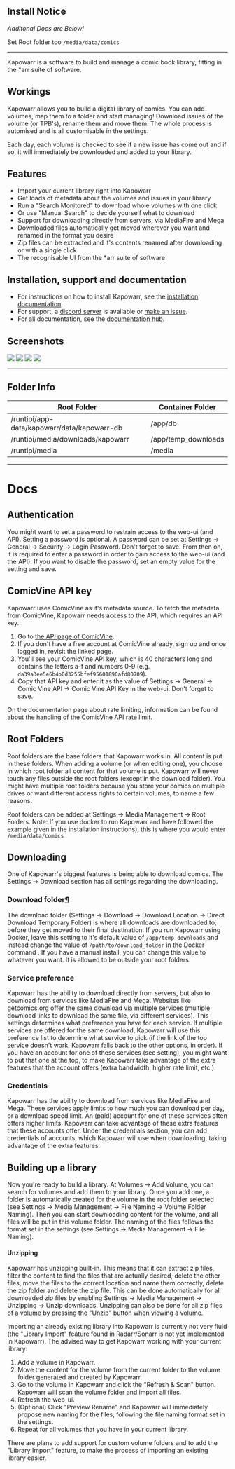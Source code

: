 

## Install Notice 

 *Additonal Docs are Below!*

 Set Root folder too `/media/data/comics`

---
Kapowarr is a software to build and manage a comic book library, fitting in the \*arr suite of software.

## Workings

Kapowarr allows you to build a digital library of comics. You can add volumes, map them to a folder and start managing! Download issues of the volume (or TPB's), rename them and move them. The whole process is automised and is all customisable in the settings.

Each day, each volume is checked to see if a new issue has come out and if so, it will immediately be downloaded and added to your library.

## Features

-   Import your current library right into Kapowarr
-   Get loads of metadata about the volumes and issues in your library
-   Run a "Search Monitored" to download whole volumes with one click
-   Or use "Manual Search" to decide yourself what to download
-   Support for downloading directly from servers, via MediaFire and Mega
-   Downloaded files automatically get moved wherever you want and renamed in the format you desire
-   Zip files can be extracted and it's contents renamed after downloading or with a single click
-   The recognisable UI from the \*arr suite of software

## Installation, support and documentation

-   For instructions on how to install Kapowarr, see the [installation documentation](https://casvt.github.io/Kapowarr/installation/).
-   For support, a [discord server](https://discord.gg/nMNdgG7vsE) is available or [make an issue](https://github.com/Casvt/Kapowarr/issues).
-   For all documentation, see the [documentation hub](https://casvt.github.io/Kapowarr/).

## Screenshots

[![](https://user-images.githubusercontent.com/88994465/240648878-797a7f2d-b279-4e21-8b99-c03e99065949.png)](https://user-images.githubusercontent.com/88994465/240648878-797a7f2d-b279-4e21-8b99-c03e99065949.png) [![](https://user-images.githubusercontent.com/88994465/240649307-71465b08-03eb-477e-a511-f5bc5d953447.png)](https://user-images.githubusercontent.com/88994465/240649307-71465b08-03eb-477e-a511-f5bc5d953447.png) [![](https://user-images.githubusercontent.com/88994465/240649604-b21ae416-1ae4-46f1-8f63-cca21cc4ee7e.png)](https://user-images.githubusercontent.com/88994465/240649604-b21ae416-1ae4-46f1-8f63-cca21cc4ee7e.png) [![](https://user-images.githubusercontent.com/88994465/240650289-902b3c3a-4ffb-42c4-9184-a7197cecd965.png)](https://user-images.githubusercontent.com/88994465/240650289-902b3c3a-4ffb-42c4-9184-a7197cecd965.png)

---

## Folder Info

| Root Folder                   | Container Folder |
|-------------------------------|------------------|
| /runtipi/app-data/kapowarr/data/kapowarr-db | /app/db          |
| /runtipi/media/downloads/kapowarr | /app/temp_downloads        |
| /runtipi/media                | /media           |

---

# Docs

## Authentication

You might want to set a password to restrain access to the web-ui (and API). Setting a password is optional. A password can be set at Settings -> General -> Security -> Login Password. Don't forget to save. From then on, it is required to enter a password in order to gain access to the web-ui (and the API). If you want to disable the password, set an empty value for the setting and save.

## ComicVine API key

Kapowarr uses ComicVine as it's metadata source. To fetch the metadata from ComicVine, Kapowarr needs access to the API, which requires an API key.

1.  Go to [the API page of ComicVine](https://comicvine.gamespot.com/api/).
2.  If you don't have a free account at ComicVine already, sign up and once logged in, revisit the linked page.
3.  You'll see your ComicVine API key, which is 40 characters long and contains the letters a-f and numbers 0-9 (e.g. `da39a3ee5e6b4b0d3255bfef95601890afd80709`).
4.  Copy that API key and enter it as the value of Settings -> General -> Comic Vine API -> Comic Vine API Key in the web-ui. Don't forget to save.

On the documentation page about rate limiting, information can be found about the handling of the ComicVine API rate limit.

## Root Folders

Root folders are the base folders that Kapowarr works in. All content is put in these folders. When adding a volume (or when editing one), you choose in which root folder all content for that volume is put. Kapowarr will never touch any files outside the root folders (except in the download folder). You might have multiple root folders because you store your comics on multiple drives or want different access rights to certain volumes, to name a few reasons.

Root folders can be added at Settings -> Media Management -> Root Folders. Note: If you use docker to run Kapowarr and have followed the example given in the installation instructions), this is where you would enter `/media/data/comics`

## Downloading

One of Kapowarr's biggest features is being able to download comics. The Settings -> Download section has all settings regarding the downloading.

### Download folder[¶](https://casvt.github.io/Kapowarr/setup_after_installation/#port#download-folder "Permanent link")

The download folder (Settings -> Download -> Download Location -> Direct Download Temporary Folder) is where all downloads are downloaded to, before they get moved to their final destination. If you run Kapowarr using Docker, leave this setting to it's default value of `/app/temp_downloads` and instead change the value of `/path/to/download_folder` in the Docker command . If you have a manual install, you can change this value to whatever you want. It is allowed to be outside your root folders.

### Service preference

Kapowarr has the ability to download directly from servers, but also to download from services like MediaFire and Mega. Websites like getcomics.org offer the same download via multiple services (multiple download links to download the same file, via different services). This settings determines what preference you have for each service. If multiple services are offered for the same download, Kapowarr will use this preference list to determine what service to pick (if the link of the top service doesn't work, Kapowarr falls back to the other options, in order). If you have an account for one of these services (see  setting), you might want to put that one at the top, to make Kapowarr take advantage of the extra features that the account offers (extra bandwidth, higher rate limit, etc.).

### Credentials

Kapowarr has the ability to download from services like MediaFire and Mega. These services apply limits to how much you can download per day, or a download speed limit. An (paid) account for one of these services often offers higher limits. Kapowarr can take advantage of these extra features that these accounts offer. Under the credentials section, you can add credentials of accounts, which Kapowarr will use when downloading, taking advantage of the extra features.

## Building up a library

Now you're ready to build a library. At Volumes -> Add Volume, you can search for volumes and add them to your library. Once you add one, a folder is automatically created for the volume in the root folder selected (see Settings -> Media Management -> File Naming -> Volume Folder Naming). Then you can start downloading content for the volume, and all files will be put in this volume folder. The naming of the files follows the format set in the settings (see Settings -> Media Management -> File Naming).

#### Unzipping

Kapowarr has unzipping built-in. This means that it can extract zip files, filter the content to find the files that are actually desired, delete the other files, move the files to the correct location and name them correctly, delete the zip folder and delete the zip file. This can be done automatically for all downloaded zip files by enabling Settings -> Media Management -> Unzipping -> Unzip downloads. Unzipping can also be done for all zip files of a volume by pressing the "Unzip" button when viewing a volume.

Importing an already existing library into Kapowarr is currently not very fluid (the "Library Import" feature found in Radarr/Sonarr is not yet implemented in Kapowarr). The advised way to get Kapowarr working with your current library:

1.  Add a volume in Kapowarr.
2.  Move the content for the volume from the current folder to the volume folder generated and created by Kapowarr.
3.  Go to the volume in Kapowarr and click the "Refresh & Scan" button. Kapowarr will scan the volume folder and import all files.
4.  Refresh the web-ui.
5.  (Optional) Click "Preview Rename" and Kapowarr will immediately propose new naming for the files, following the file naming format set in the settings.
6.  Repeat for all volumes that you have in your current library.

There are plans to add support for custom volume folders and to add the "Library Import" feature, to make the process of importing an existing library easier.